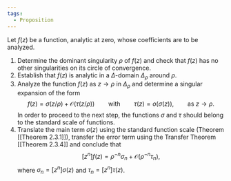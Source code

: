 ```yaml
---
tags:
  - Proposition
---
```

Let $f(z)$ be a function, analytic at zero, whose coefficients are to be analyzed.
1. Determine the dominant singularity $\rho$ of $f(z)$ and check that $f(z)$ has no other singularities on its circle of convergence.
2. Establish that $f(z)$ is analytic in a $\Delta$-domain $\Delta_\rho$ around $\rho$.
3. Analyze the function $f(z)$ as $z \to \rho$ in $\Delta_\rho$ and determine a singular expansion of the form
$$
f(z) = \sigma(z/\rho) + \mathcal{O}(\tau(z/\rho)) 
\qquad \text{with}
\qquad \tau(z) = o(\sigma(z)),
\qquad \text{as $z \to \rho$}.
$$
In order to proceed to the next step, the functions $\sigma$ and $\tau$ should belong to the standard scale of functions.
11. Translate the main term $\sigma(z)$ using the standard function scale (Theorem [[Theorem 2.3.1]]), transfer the error term using the Transfer Theorem [[Theorem 2.3.4]] and conclude that
$$
[z^n] f(z) = \rho^{-n}\sigma_n + \mathcal{O}(\rho^{-n}\tau_n),
$$
where $\sigma_n = [z^n] \sigma(z)$ and $\tau_n = [z^n] \tau(z)$.
